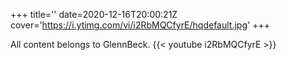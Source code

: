 +++
title=''
date=2020-12-16T20:00:21Z
cover='https://i.ytimg.com/vi/i2RbMQCfyrE/hqdefault.jpg'
+++

All content belongs to GlennBeck.
{{< youtube i2RbMQCfyrE >}}
